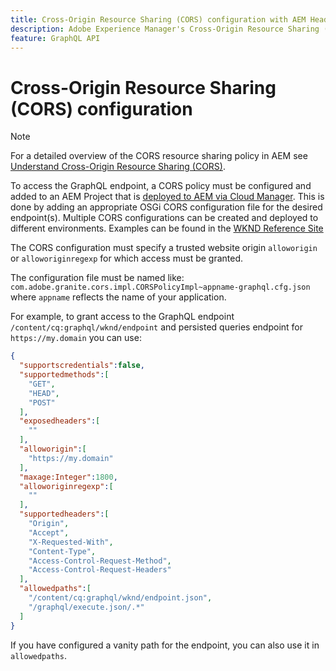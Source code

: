 ```yaml
---
title: Cross-Origin Resource Sharing (CORS) configuration with AEM Headless
description: Adobe Experience Manager's Cross-Origin Resource Sharing (CORS) allows headless web applications to make client-side calls to AEM. A CORS configuration is needed to enable access to the GraphQL endpoint.
feature: GraphQL API
---
```


# Cross-Origin Resource Sharing (CORS) configuration

>[!NOTE]
>
>For a detailed overview of the CORS resource sharing policy in AEM see [Understand Cross-Origin Resource Sharing (CORS)](https://experienceleague.adobe.com/docs/experience-manager-learn/foundation/security/understand-cross-origin-resource-sharing.html#understand-cross-origin-resource-sharing-(cors)).

To access the GraphQL endpoint, a CORS policy must be configured and added to an AEM Project that is [deployed to AEM via Cloud Manager](/help/implementing/cloud-manager/deploy-code.md). This is done by adding an appropriate OSGi CORS configuration file for the desired endpoint(s). Multiple CORS configurations can be created and deployed to different environments. Examples can be found in the [WKND Reference Site](https://github.com/adobe/aem-guides-wknd/tree/master/ui.config/src/main/content/jcr_root/apps/wknd/osgiconfig)

The CORS configuration must specify a trusted website origin `alloworigin` or `alloworiginregexp` for which access must be granted.

The configuration file must be named like: `com.adobe.granite.cors.impl.CORSPolicyImpl~appname-graphql.cfg.json` where `appname` reflects the name of your application.

For example, to grant access to the GraphQL endpoint `/content/cq:graphql/wknd/endpoint` and persisted queries endpoint for `https://my.domain` you can use:

```json
{
  "supportscredentials":false,
  "supportedmethods":[
    "GET",
    "HEAD",
    "POST"
  ],
  "exposedheaders":[
    ""
  ],
  "alloworigin":[
    "https://my.domain"
  ],
  "maxage:Integer":1800,
  "alloworiginregexp":[
    ""
  ],
  "supportedheaders":[
    "Origin",
    "Accept",
    "X-Requested-With",
    "Content-Type",
    "Access-Control-Request-Method",
    "Access-Control-Request-Headers"
  ],
  "allowedpaths":[
    "/content/cq:graphql/wknd/endpoint.json",
    "/graphql/execute.json/.*"
  ]
}
```

If you have configured a vanity path for the endpoint, you can also use it in `allowedpaths`.


